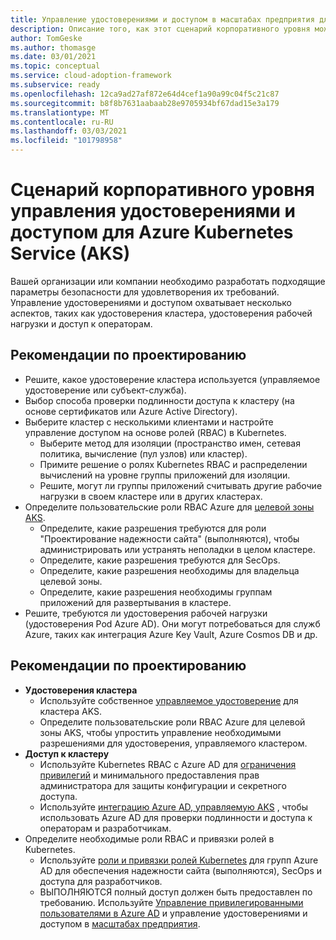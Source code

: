 ```yaml
---
title: Управление удостоверениями и доступом в масштабах предприятия для AKS
description: Описание того, как этот сценарий корпоративного уровня может улучшить управление удостоверениями и доступом для службы Azure Kubernetes.
author: TomGeske
ms.author: thomasge
ms.date: 03/01/2021
ms.topic: conceptual
ms.service: cloud-adoption-framework
ms.subservice: ready
ms.openlocfilehash: 12ca9ad27af872e64d4cef1a90a99c04f5c21c87
ms.sourcegitcommit: b8f8b7631aabaab28e9705934bf67dad15e3a179
ms.translationtype: MT
ms.contentlocale: ru-RU
ms.lasthandoff: 03/03/2021
ms.locfileid: "101798958"
---
```

# <a name="identity-and-access-management-for-azure-kubernetes-service-aks-enterprise-scale-scenario"></a>Сценарий корпоративного уровня управления удостоверениями и доступом для Azure Kubernetes Service (AKS)

Вашей организации или компании необходимо разработать подходящие параметры безопасности для удовлетворения их требований. Управление удостоверениями и доступом охватывает несколько аспектов, таких как удостоверения кластера, удостоверения рабочей нагрузки и доступ к операторам.

## <a name="design-considerations"></a>Рекомендации по проектированию

- Решите, какое удостоверение кластера используется (управляемое удостоверение или субъект-служба).
- Выбор способа проверки подлинности доступа к кластеру (на основе сертификатов или Azure Active Directory).
- Выберите кластер с несколькими клиентами и настройте управление доступом на основе ролей (RBAC) в Kubernetes.
  - Выберите метод для изоляции (пространство имен, сетевая политика, вычисление (пул узлов) или кластер).
  - Примите решение о ролях Kubernetes RBAC и распределении вычислений на уровне группы приложений для изоляции.
  - Решите, могут ли группы приложений считывать другие рабочие нагрузки в своем кластере или в других кластерах.
- Определите пользовательские роли RBAC Azure для [целевой зоны AKS](../../ready/enterprise-scale/identity-and-access-management.md).
  - Определите, какие разрешения требуются для роли "Проектирование надежности сайта" (выполняются), чтобы администрировать или устранять неполадки в целом кластере.
  - Определите, какие разрешения требуются для SecOps.
  - Определите, какие разрешения необходимы для владельца целевой зоны.
  - Определите, какие разрешения необходимы группам приложений для развертывания в кластере.
- Решите, требуются ли удостоверения рабочей нагрузки (удостоверения Pod Azure AD). Они могут потребоваться для служб Azure, таких как интеграция Azure Key Vault, Azure Cosmos DB и др.

## <a name="design-recommendations"></a>Рекомендации по проектированию

- **Удостоверения кластера**
  - Используйте собственное [управляемое удостоверение](https://aka.ms/aks/mi) для кластера AKS.
  - Определите пользовательские роли RBAC Azure для целевой зоны AKS, чтобы упростить управление необходимыми разрешениями для удостоверения, управляемого кластером.
- **Доступ к кластеру**
  - Используйте Kubernetes RBAC с Azure AD для [ограничения привилегий](/azure/aks/azure-ad-rbac) и минимального предоставления прав администратора для защиты конфигурации и секретного доступа.
  - Используйте [интеграцию Azure AD, управляемую AKS](https://aka.ms/aks/managed-aad) , чтобы использовать Azure AD для проверки подлинности и доступа к операторам и разработчикам.
- Определите необходимые роли RBAC и привязки ролей в Kubernetes.
  - Используйте [роли и привязки ролей Kubernetes](/azure/aks/concepts-identity#kubernetes-role-based-access-control-kubernetes-rbac) для групп Azure AD для обеспечения надежности сайта (выполняются), SecOps и доступа для разработчиков.
  - ВЫПОЛНЯЮТСЯ полный доступ должен быть предоставлен по требованию. Используйте [Управление привилегированными пользователями в Azure AD](/azure/active-directory/privileged-identity-management/pim-configure) и управление удостоверениями и доступом в [масштабах предприятия](../../ready/enterprise-scale/identity-and-access-management.md).
